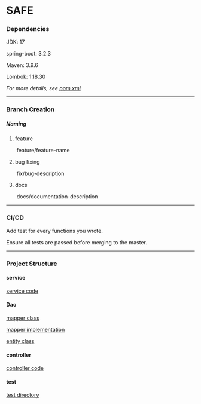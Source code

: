 # SAFE
### Dependencies

JDK: 17

spring-boot: 3.2.3

Maven: 3.9.6

Lombok: 1.18.30

*For more details, see [pom.xml](./safe-server/pom.xml)*

---

### Branch Creation

##### Naming

1. feature

   ​	feature/feature-name

2. bug fixing

   ​	fix/bug-description

3. docs

   ​	docs/documentation-description

---

### CI/CD

Add test for every functions you wrote.

Ensure all tests are passed before merging to the master.

---

### Project Structure

#### service

[service code](./safe-server/src/main/java/team/ybj/service)

#### Dao

[mapper class](./safe-server/src/main/java/team/ybj/mapper)

[mapper implementation](./safe-server/src/main/resources/mappers)

[entity class](./safe-server/src/main/java/team/ybj/pojo)

#### controller

[controller code](./safe-server/src/main/java/team/ybj/controller)

#### test

[test directory](./safe-server/src/test/java/team/ybj)

